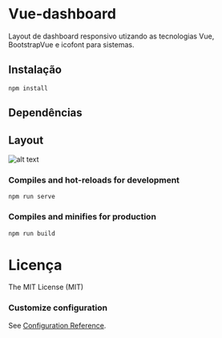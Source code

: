 # Vue-dashboard
Layout de dashboard responsivo utizando as tecnologias Vue, BootstrapVue e icofont para sistemas.

## Instalação
```
npm install
```
## Dependências


## Layout

![alt text](https://atividadeon.com.br/static/img/dashboard-vue.png)

### Compiles and hot-reloads for development
```
npm run serve
```

### Compiles and minifies for production
```
npm run build
```

# Licença

The MIT License (MIT)

### Customize configuration
See [Configuration Reference](https://cli.vuejs.org/config/).
